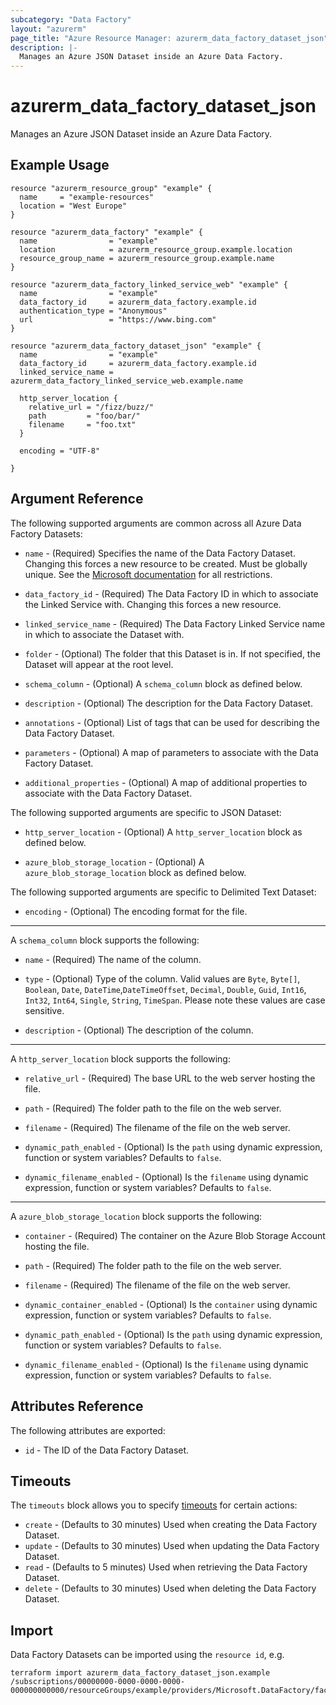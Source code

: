 ```yaml
---
subcategory: "Data Factory"
layout: "azurerm"
page_title: "Azure Resource Manager: azurerm_data_factory_dataset_json"
description: |-
  Manages an Azure JSON Dataset inside an Azure Data Factory.
---
```


# azurerm_data_factory_dataset_json

Manages an Azure JSON Dataset inside an Azure Data Factory.

## Example Usage

```hcl
resource "azurerm_resource_group" "example" {
  name     = "example-resources"
  location = "West Europe"
}

resource "azurerm_data_factory" "example" {
  name                = "example"
  location            = azurerm_resource_group.example.location
  resource_group_name = azurerm_resource_group.example.name
}

resource "azurerm_data_factory_linked_service_web" "example" {
  name                = "example"
  data_factory_id     = azurerm_data_factory.example.id
  authentication_type = "Anonymous"
  url                 = "https://www.bing.com"
}

resource "azurerm_data_factory_dataset_json" "example" {
  name                = "example"
  data_factory_id     = azurerm_data_factory.example.id
  linked_service_name = azurerm_data_factory_linked_service_web.example.name

  http_server_location {
    relative_url = "/fizz/buzz/"
    path         = "foo/bar/"
    filename     = "foo.txt"
  }

  encoding = "UTF-8"

}
```

## Argument Reference

The following supported arguments are common across all Azure Data Factory Datasets:

* `name` - (Required) Specifies the name of the Data Factory Dataset. Changing this forces a new resource to be created. Must be globally unique. See the [Microsoft documentation](https://docs.microsoft.com/azure/data-factory/naming-rules) for all restrictions.

* `data_factory_id` - (Required) The Data Factory ID in which to associate the Linked Service with. Changing this forces a new resource.

* `linked_service_name` - (Required) The Data Factory Linked Service name in which to associate the Dataset with.

* `folder` - (Optional) The folder that this Dataset is in. If not specified, the Dataset will appear at the root level.

* `schema_column` - (Optional) A `schema_column` block as defined below.

* `description` - (Optional) The description for the Data Factory Dataset.

* `annotations` - (Optional) List of tags that can be used for describing the Data Factory Dataset.

* `parameters` - (Optional) A map of parameters to associate with the Data Factory Dataset.

* `additional_properties` - (Optional) A map of additional properties to associate with the Data Factory Dataset.

The following supported arguments are specific to JSON Dataset:

* `http_server_location` - (Optional) A `http_server_location` block as defined below.

* `azure_blob_storage_location` - (Optional) A `azure_blob_storage_location` block as defined below.

The following supported arguments are specific to Delimited Text Dataset:

* `encoding` - (Optional) The encoding format for the file.

---

A `schema_column` block supports the following:

* `name` - (Required) The name of the column.

* `type` - (Optional) Type of the column. Valid values are `Byte`, `Byte[]`, `Boolean`, `Date`, `DateTime`,`DateTimeOffset`, `Decimal`, `Double`, `Guid`, `Int16`, `Int32`, `Int64`, `Single`, `String`, `TimeSpan`. Please note these values are case sensitive.

* `description` - (Optional) The description of the column.

---

A `http_server_location` block supports the following:

* `relative_url` - (Required) The base URL to the web server hosting the file.

* `path` - (Required) The folder path to the file on the web server.

* `filename` - (Required) The filename of the file on the web server.

* `dynamic_path_enabled` - (Optional) Is the `path` using dynamic expression, function or system variables? Defaults to `false`.

* `dynamic_filename_enabled` - (Optional) Is the `filename` using dynamic expression, function or system variables? Defaults to `false`.

---

A `azure_blob_storage_location` block supports the following:

* `container` - (Required) The container on the Azure Blob Storage Account hosting the file.

* `path` - (Required) The folder path to the file on the web server.

* `filename` - (Required) The filename of the file on the web server.

* `dynamic_container_enabled` - (Optional) Is the `container` using dynamic expression, function or system variables? Defaults to `false`.

* `dynamic_path_enabled` - (Optional) Is the `path` using dynamic expression, function or system variables? Defaults to `false`.

* `dynamic_filename_enabled` - (Optional) Is the `filename` using dynamic expression, function or system variables? Defaults to `false`.

## Attributes Reference

The following attributes are exported:

* `id` - The ID of the Data Factory Dataset.

## Timeouts

The `timeouts` block allows you to specify [timeouts](https://www.terraform.io/language/resources/syntax#operation-timeouts) for certain actions:

* `create` - (Defaults to 30 minutes) Used when creating the Data Factory Dataset.
* `update` - (Defaults to 30 minutes) Used when updating the Data Factory Dataset.
* `read` - (Defaults to 5 minutes) Used when retrieving the Data Factory Dataset.
* `delete` - (Defaults to 30 minutes) Used when deleting the Data Factory Dataset.

## Import

Data Factory Datasets can be imported using the `resource id`, e.g.

```shell
terraform import azurerm_data_factory_dataset_json.example /subscriptions/00000000-0000-0000-0000-000000000000/resourceGroups/example/providers/Microsoft.DataFactory/factories/example/datasets/example
```
